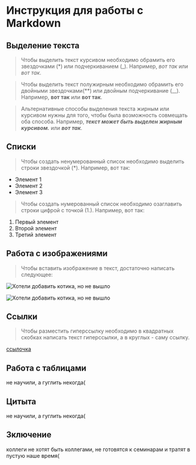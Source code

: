 # Инструкция для работы с Markdown
## Выделение текста
>Чтобы выделить текст курсивом необходимо обрамить его звездочками (*) или подчеркиванием (_). Например, *вот так* или _вот так_.

>Чтобы выделить текст полужирным необходимо обрамить его двойными звездочками(**) или двойным подчеркивание (__). Например, **вот так** или __вот так__.

>Альтернативные способы выделения текста жирным или курсивом нужны для того, чтобы была возможность совмещать оба способа. Например, **_текст может быть выделен жирным курсивом._** или __*вот так*__.
## Списки
>Чтобы создать ненумерованный список необходимо выделить строки звездочкой (*). Например, вот так:
* Элемент 1
* Элемент 2
* Элемент 3

>Чтобы создать нумерованный список необходимо озаглавить строки цифрой с точкой (1.). Например, вот так:
1. Первый элемент
2. Второй элемент
3. Третий элемент

## Работа с изображениями
>Чтобы вставить изображение в текст, достаточно написать следующее:

![Хотели добавить котика, но не вышло](ScreenShot_7.jpg)

![Хотели добавить котика, но не вышло](./ScreenShot_9.png)

## Ссылки
>Чтобы разместить гиперссылку необходимо в квадратных скобках написать текст гиперссылки, а в круглых - саму ссылку.

[ссылочка](https://habr.com/ru/post/541258/)

## Работа с таблицами
не научили, а гуглить некогда(

## Цитыта
не научили, а гуглить некогда(

## Зключение
коллеги не хотят быть коллегами, не готовятся к семинарам и тратят в пустую наше время(
